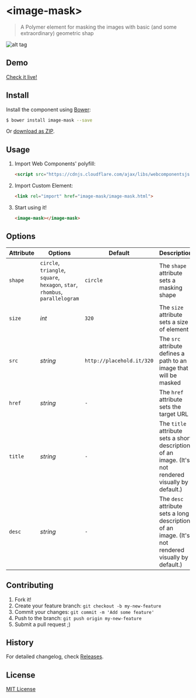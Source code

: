 # &lt;image-mask&gt;

> A Polymer element for masking the images with basic (and some extraordinary) geometric shap

![alt tag](http://www.hejty.com/github/image-mask-circle-320.png)

## Demo

[Check it live!](http://hejty.github.io/hejty/image-mask/)

## Install

Install the component using [Bower](http://bower.io/):

```sh
$ bower install image-mask --save
```

Or [download as ZIP](https://github.com/hejty/image-mask/archive/master.zip).

## Usage

1. Import Web Components' polyfill:

    ```html
    <script src="https://cdnjs.cloudflare.com/ajax/libs/webcomponentsjs/0.5.2/webcomponents.min.js"></script>
    ```

2. Import Custom Element:

    ```html
    <link rel="import" href="image-mask/image-mask.html">
    ```

3. Start using it!

    ```html
    <image-mask></image-mask>
    ```

## Options

Attribute       | Options                                                                                   | Default                      | Description
---             | ---                                                                                       | ---                          | ---
`shape`         | `circle`, `triangle`, `square`, `hexagon`, `star`, `rhombus`, `parallelogram`             | `circle`                     | The `shape` attribute sets a masking shape
`size`          | *int*                                                                                     | `320`                        | The `size` attribute sets a size of element
    `src`           | *string*                                                                              | `http://placehold.it/320`    | The `src` attribute defines a path to an image that will be masked
`href`          | *string*                                                                                  | `-`                          | The `href` attribute sets the target URL
`title`         | *string*                                                                                  | `-`                          | The `title` attribute sets a short description of an image. (It's not rendered visually by default.)
`desc`          | *string*                                                                                  | `-`                          | The `desc` attribute sets a long description of an image. (It's not rendered visually by default.)

## Contributing

1. Fork it!
2. Create your feature branch: `git checkout -b my-new-feature`
3. Commit your changes: `git commit -m 'Add some feature'`
4. Push to the branch: `git push origin my-new-feature`
5. Submit a pull request ;)

## History

For detailed changelog, check [Releases](https://github.com/hejty/image-mask/releases).

## License

[MIT License](http://opensource.org/licenses/MIT)
